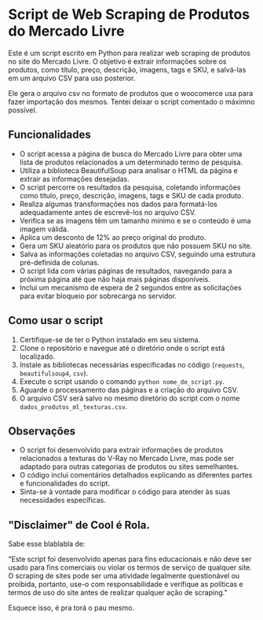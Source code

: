 # Script de Web Scraping de Produtos do Mercado Livre

Este é um script escrito em Python para realizar web scraping de produtos no site do Mercado Livre. O objetivo é extrair informações sobre os produtos, como título, preço, descrição, imagens, tags e SKU, e salvá-las em um arquivo CSV para uso posterior.

Ele gera o arquivo csv no formato de produtos que o woocomerce usa para fazer importação dos mesmos. Tentei deixar o script comentado o máximno possível.

## Funcionalidades

- O script acessa a página de busca do Mercado Livre para obter uma lista de produtos relacionados a um determinado termo de pesquisa.
- Utiliza a biblioteca BeautifulSoup para analisar o HTML da página e extrair as informações desejadas.
- O script percorre os resultados da pesquisa, coletando informações como título, preço, descrição, imagens, tags e SKU de cada produto.
- Realiza algumas transformações nos dados para formatá-los adequadamente antes de escrevê-los no arquivo CSV.
- Verifica se as imagens têm um tamanho mínimo e se o conteúdo é uma imagem válida.
- Aplica um desconto de 12% ao preço original do produto.
- Gera um SKU aleatório para os produtos que não possuem SKU no site.
- Salva as informações coletadas no arquivo CSV, seguindo uma estrutura pré-definida de colunas.
- O script lida com várias páginas de resultados, navegando para a próxima página até que não haja mais páginas disponíveis.
- Inclui um mecanismo de espera de 2 segundos entre as solicitações para evitar bloqueio por sobrecarga no servidor.

## Como usar o script

1. Certifique-se de ter o Python instalado em seu sistema.
2. Clone o repositório e navegue até o diretório onde o script está localizado.
3. Instale as bibliotecas necessárias especificadas no código (`requests`, `beautifulsoup4`, `csv`).
4. Execute o script usando o comando `python nome_do_script.py`.
5. Aguarde o processamento das páginas e a criação do arquivo CSV.
6. O arquivo CSV será salvo no mesmo diretório do script com o nome `dados_produtos_ml_texturas.csv`.

## Observações

- O script foi desenvolvido para extrair informações de produtos relacionados a texturas do V-Ray no Mercado Livre, mas pode ser adaptado para outras categorias de produtos ou sites semelhantes.
- O código inclui comentários detalhados explicando as diferentes partes e funcionalidades do script.
- Sinta-se à vontade para modificar o código para atender às suas necessidades específicas.

## "Disclaimer" de Cool é Rola.

Sabe esse blablabla de: 

"Este script foi desenvolvido apenas para fins educacionais e não deve ser usado para fins comerciais ou violar os termos de serviço de qualquer site. O scraping de sites pode ser uma atividade legalmente questionável ou proibida, portanto, use-o com responsabilidade e verifique as políticas e termos de uso do site antes de realizar qualquer ação de scraping."

Esquece isso, é pra torá o pau mesmo.
